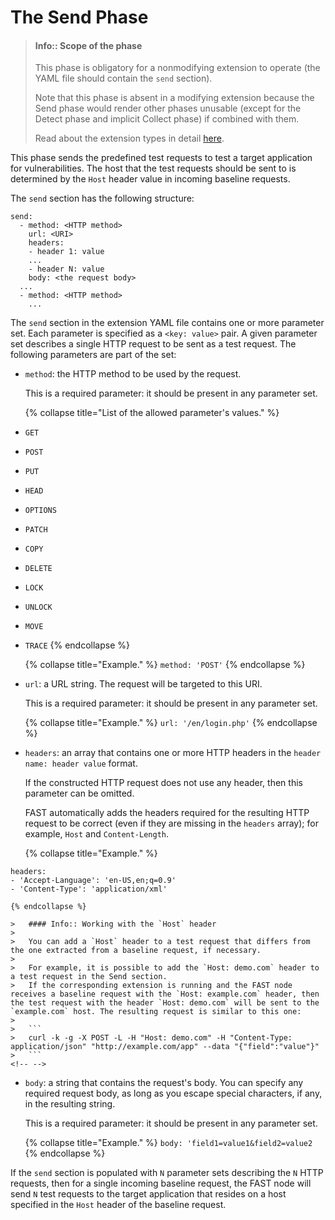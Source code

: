 [link-ext-logic]:       logic.md

# The Send Phase

<!-- -->
>   #### Info:: Scope of the phase
>      
>   This phase is obligatory for a nonmodifying extension to operate (the YAML file should contain the `send` section).
>   
>   Note that this phase is absent in a modifying extension because the Send phase would render other phases unusable (except for the Detect phase and implicit Collect phase) if combined with them.
>   
>   Read about the extension types in detail [here][link-ext-logic].

<!-- -->

This phase sends the predefined test requests to test a target application for vulnerabilities. The host that the test requests should be sent to is determined by the `Host` header value in incoming baseline requests.

The `send` section has the following structure:

```
send:
  - method: <HTTP method>
    url: <URI>
    headers:
    - header 1: value
    ...
    - header N: value
    body: <the request body>
  ...
  - method: <HTTP method>
    ...
```

The `send` section in the extension YAML file contains one or more parameter set. Each parameter is specified as a `<key: value>` pair. A given parameter set describes a single HTTP request to be sent as a test request. The following parameters are part of the set:

*   `method`: the HTTP method to be used by the request.

    This is a required parameter: it should be present in any parameter set.
    
    {% collapse title="List of the allowed parameter's values." %}
*   `GET`
*   `POST`
*   `PUT`
*   `HEAD`
*   `OPTIONS`
*   `PATCH`
*   `COPY`
*   `DELETE`
*   `LOCK`
*   `UNLOCK`
*   `MOVE`
*   `TRACE`
    {% endcollapse %}

    {% collapse title="Example." %}
`method: 'POST'`
    {% endcollapse %}

*   `url`: a URL string. The request will be targeted to this URI.

    This is a required parameter: it should be present in any parameter set.
    
    {% collapse title="Example." %}
`url: '/en/login.php'`
    {% endcollapse %}    

*   `headers`: an array that contains one or more HTTP headers in the `header name: header value` format.

    If the constructed HTTP request does not use any header, then this parameter can be omitted.
    
    FAST automatically adds the headers required for the resulting HTTP request to be correct (even if they are missing in the `headers` array); for example, `Host` and `Content-Length`.
    
    {% collapse title="Example." %}
```
headers:
- 'Accept-Language': 'en-US,en;q=0.9'
- 'Content-Type': 'application/xml'
```
    {% endcollapse %}
      
    >   #### Info:: Working with the `Host` header 
    >   
    >   You can add a `Host` header to a test request that differs from the one extracted from a baseline request, if necessary. 
    >   
    >   For example, it is possible to add the `Host: demo.com` header to a test request in the Send section.
    >   If the corresponding extension is running and the FAST node receives a baseline request with the `Host: example.com` header, then the test request with the header `Host: demo.com` will be sent to the `example.com` host. The resulting request is similar to this one:
    >   
    >   ```
    >   curl -k -g -X POST -L -H "Host: demo.com" -H "Content-Type: application/json" "http://example.com/app" --data "{"field":"value"}"
    >   ```
    <!-- -->
    
*   `body`: a string that contains the request's body. You can specify any required request body, as long as you escape special characters, if any, in the resulting string.

    This is a required parameter: it should be present in any parameter set.
    
    {% collapse title="Example." %}
`body: 'field1=value1&field2=value2`
    {% endcollapse %} 

If the `send` section is populated with `N` parameter sets describing the `N` HTTP requests, then for a single incoming baseline request, the FAST node will send `N` test requests to the target application that resides on a host specified in the `Host` header of the baseline request.